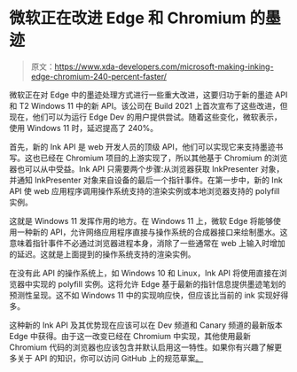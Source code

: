 # 微软正在改进 Edge 和 Chromium 的墨迹

> 原文：<https://www.xda-developers.com/microsoft-making-inking-edge-chromium-240-percent-faster/>

微软正在对 Edge 中的墨迹处理方式进行一些重大改进，这要归功于新的墨迹 API 和 T2 Windows 11 中的新 API。该公司在 Build 2021 上首次宣布了这些改进，但现在，他们可以为运行 Edge Dev 的用户提供尝试。随着这些变化，微软表示，使用 Windows 11 时，延迟提高了 240%。

首先，新的 Ink API 是 web 开发人员的顶级 API，他们可以实现它来支持墨迹书写。这也已经在 Chromium 项目的上游实现了，所以其他基于 Chromium 的浏览器也可以从中受益。Ink API 只需要两个步骤:从浏览器获取 InkPresenter 对象，并通知 InkPresenter 对象来自设备的最后一个指针事件。在第一步中，新的 Ink API 使 web 应用程序调用操作系统支持的渲染实例或本地浏览器支持的 polyfill 实例。

这就是 Windows 11 发挥作用的地方。在 Windows 11 上，微软 Edge 将能够使用一种新的 API，允许网络应用程序直接与操作系统的合成器接口来绘制墨水。这意味着指针事件不必通过浏览器进程本身，消除了一些通常在 web 上输入时增加的延迟。这就是上面提到的操作系统支持的渲染实例。

在没有此 API 的操作系统上，如 Windows 10 和 Linux，Ink API 将使用直接在浏览器中实现的 polyfill 实例。这将允许 Edge 基于最新的指针信息提供墨迹笔划的预测性呈现。这不如 Windows 11 中的实现响应快，但应该比当前的 ink 实现好得多。

这种新的 Ink API 及其优势现在应该可以在 Dev 频道和 Canary 频道的最新版本 Edge 中获得。由于这一改变已经在 Chromium 中实现，其他使用最新 Chromium 代码的浏览器也应该包含并默认启用这一特性。如果你有兴趣了解更多关于 API 的知识，你可以访问 GitHub 上的规范草案[。](https://wicg.github.io/ink-enhancement/)